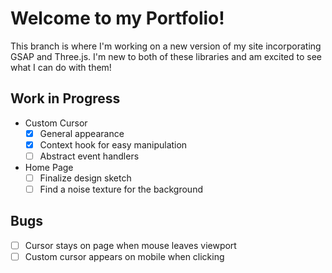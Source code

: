 # Welcome to my Portfolio!

This branch is where I'm working on a new version of my site incorporating GSAP and Three.js. I'm new to both of these libraries and am excited to see what I can do with them!

## Work in Progress
- Custom Cursor
    - [x] General appearance
    - [x] Context hook for easy manipulation
    - [ ] Abstract event handlers
- Home Page
    - [ ] Finalize design sketch
    - [ ] Find a noise texture for the background

## Bugs
- [ ] Cursor stays on page when mouse leaves viewport
- [ ] Custom cursor appears on mobile when clicking
